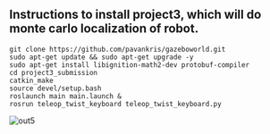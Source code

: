 ## Instructions to install project3, which will do monte carlo localization of robot.
```
git clone https://github.com/pavankris/gazeboworld.git
sudo apt-get update && sudo apt-get upgrade -y
sudo apt-get install libignition-math2-dev protobuf-compiler
cd project3_submission
catkin_make
source devel/setup.bash
roslaunch main main.launch &
rosrun teleop_twist_keyboard teleop_twist_keyboard.py

```

![out5](https://user-images.githubusercontent.com/1688726/54287184-67accc00-4562-11e9-8b13-e1ef51fa0c5c.gif)
